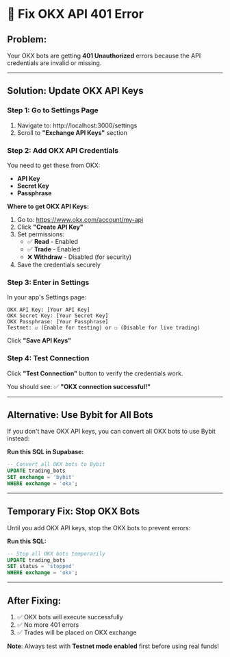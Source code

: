 # 🔧 **Fix OKX API 401 Error**

## **Problem:**
Your OKX bots are getting **401 Unauthorized** errors because the API credentials are invalid or missing.

---

## **Solution: Update OKX API Keys**

### **Step 1: Go to Settings Page**
1. Navigate to: http://localhost:3000/settings
2. Scroll to **"Exchange API Keys"** section

### **Step 2: Add OKX API Credentials**

You need to get these from OKX:
- **API Key**
- **Secret Key**
- **Passphrase**

**Where to get OKX API Keys:**
1. Go to: https://www.okx.com/account/my-api
2. Click **"Create API Key"**
3. Set permissions:
   - ✅ **Read** - Enabled
   - ✅ **Trade** - Enabled
   - ❌ **Withdraw** - Disabled (for security)
4. Save the credentials securely

### **Step 3: Enter in Settings**

In your app's Settings page:
```
OKX API Key: [Your API Key]
OKX Secret Key: [Your Secret Key]
OKX Passphrase: [Your Passphrase]
Testnet: ☑ (Enable for testing) or ☐ (Disable for live trading)
```

Click **"Save API Keys"**

### **Step 4: Test Connection**

Click **"Test Connection"** button to verify the credentials work.

You should see: ✅ **"OKX connection successful!"**

---

## **Alternative: Use Bybit for All Bots**

If you don't have OKX API keys, you can convert all OKX bots to use Bybit instead:

**Run this SQL in Supabase:**
```sql
-- Convert all OKX bots to Bybit
UPDATE trading_bots
SET exchange = 'bybit'
WHERE exchange = 'okx';
```

---

## **Temporary Fix: Stop OKX Bots**

Until you add OKX API keys, stop the OKX bots to prevent errors:

**Run this SQL:**
```sql
-- Stop all OKX bots temporarily
UPDATE trading_bots
SET status = 'stopped'
WHERE exchange = 'okx';
```

---

## **After Fixing:**

1. ✅ OKX bots will execute successfully
2. ✅ No more 401 errors
3. ✅ Trades will be placed on OKX exchange

**Note**: Always test with **Testnet mode enabled** first before using real funds!

